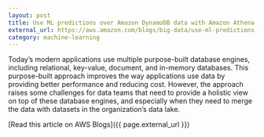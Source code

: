 ```yaml
---
layout: post
title: Use ML predictions over Amazon DynamoDB data with Amazon Athena ML
external_url: https://aws.amazon.com/blogs/big-data/use-ml-predictions-over-amazon-dynamodb-data-with-amazon-athena-ml/
category: machine-learning
---
```

Today’s modern applications use multiple purpose-built database engines, including relational, key-value, document, and in-memory databases. This purpose-built approach improves the way applications use data by providing better performance and reducing cost. However, the approach raises some challenges for data teams that need to provide a holistic view on top of these database engines, and especially when they need to merge the data with datasets in the organization’s data lake.
<!--more-->

[Read this article on AWS Blogs]({{ page.external_url }})
